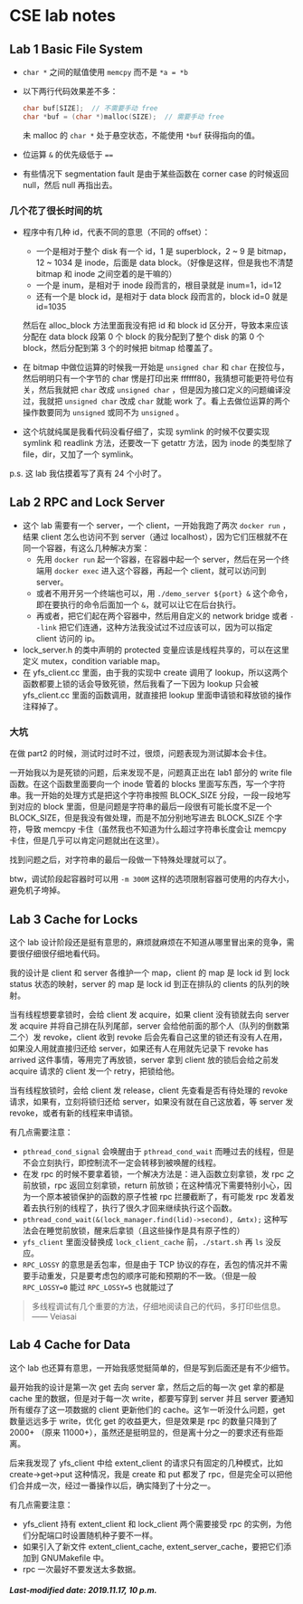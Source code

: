 # CSE lab notes

## Lab 1 Basic File System

+ `char *` 之间的赋值使用 `memcpy` 而不是 `*a = *b`

+ 以下两行代码效果差不多：

  ```c++
  char buf[SIZE];  // 不需要手动 free
  char *buf = (char *)malloc(SIZE);  // 需要手动 free
  ```

  未 malloc 的 `char *` 处于悬空状态，不能使用 `*buf` 获得指向的值。

+ 位运算 `&` 的优先级低于 `==` 

+ 有些情况下 segmentation fault 是由于某些函数在 corner case 的时候返回 null，然后 null 再指出去。

### 几个花了很长时间的坑

+ 程序中有几种 id，代表不同的意思（不同的 offset）：

  + 一个是相对于整个 disk 有一个 id，1 是 superblock，2 ~ 9 是 bitmap，12 ~ 1034 是 inode，后面是 data block。（好像是这样，但是我也不清楚 bitmap 和 inode 之间空着的是干嘛的）
  + 一个是 inum，是相对于 inode 段而言的，根目录就是 inum=1，id=12
  + 还有一个是 block id，是相对于 data block 段而言的，block id=0 就是 id=1035

  然后在 alloc_block 方法里面我没有把 id 和 block id 区分开，导致本来应该分配在 data block 段第 0 个 block 的我分配到了整个 disk 的第 0 个 block，然后分配到第 3 个的时候把 bitmap 给覆盖了。

+ 在 bitmap 中做位运算的时候我一开始是 `unsigned char` 和 `char` 在按位与，然后明明只有一个字节的 char 愣是打印出来 ffffff80，我猜想可能更符号位有关，然后我就把 `char` 改成 `unsigned char` ，但是因为接口定义的问题编译没过，我就把 `unsigned char` 改成 `char` 就能 work 了。看上去做位运算的两个操作数要同为 `unsigned` 或同不为 `unsigned` 。

+ 这个坑就纯属是我看代码没看仔细了，实现 symlink 的时候不仅要实现 symlink 和 readlink 方法，还要改一下 getattr 方法，因为 inode 的类型除了 file，dir，又加了一个 symlink。

p.s. 这 lab 我估摸着写了真有 24 个小时了。

## Lab 2 RPC and Lock Server

+ 这个 lab 需要有一个 server，一个 client，一开始我跑了两次 `docker run` ，结果 client 怎么也访问不到 server（通过 localhost），因为它们压根就不在同一个容器，有这么几种解决方案：
  + 先用 `docker run` 起一个容器，在容器中起一个 server，然后在另一个终端用 `docker exec` 进入这个容器，再起一个 client，就可以访问到 server。
  + 或者不用开另一个终端也可以，用 `./demo_server ${port} &` 这个命令，即在要执行的命令后面加一个 `&`，就可以让它在后台执行。
  + 再或者，把它们起在两个容器中，然后用自定义的 network bridge 或者 `--link` 把它们连通，这种方法我没试过不过应该可以，因为可以指定 client 访问的 ip。
+ lock_server.h 的类中声明的 protected 变量应该是线程共享的，可以在这里定义 mutex，condition variable map。
+ 在 yfs_client.cc 里面，由于我的实现中 create 调用了 lookup，所以这两个函数都要上锁的话会导致死锁，然后我看了一下因为 lookup 只会被 yfs_client.cc 里面的函数调用，就直接把 lookup 里面申请锁和释放锁的操作注释掉了。

### 大坑

在做 part2 的时候，测试时过时不过，很烦，问题表现为测试脚本会卡住。

一开始我以为是死锁的问题，后来发现不是，问题真正出在 lab1 部分的 write file 函数。在这个函数里面要向一个 inode 管着的 blocks 里面写东西，写一个字符串。我一开始的处理方式是把这个字符串按照 BLOCK_SIZE 分段，一段一段地写到对应的 block 里面，但是问题是字符串的最后一段很有可能长度不足一个 BLOCK_SIZE，但是我没有做处理，而是不加分别地写进去 BLOCK_SIZE 个字符，导致 memcpy 卡住（虽然我也不知道为什么超过字符串长度会让 memcpy 卡住，但是几乎可以肯定问题就出在这里）。

找到问题之后，对字符串的最后一段做一下特殊处理就可以了。

btw，调试阶段起容器时可以用 `-m 300M` 这样的选项限制容器可使用的内存大小，避免机子垮掉。

## Lab 3 Cache for Locks

这个 lab 设计阶段还是挺有意思的，麻烦就麻烦在不知道从哪里冒出来的竞争，需要很仔细很仔细地看代码。

我的设计是 client 和 server 各维护一个 map，client 的 map 是 lock id 到 lock status 状态的映射，server 的 map 是 lock id 到正在排队的 clients 的队列的映射。

当有线程想要拿锁时，会给 client 发 acquire，如果 client 没有锁就去向 server 发 acquire 并将自己排在队列尾部，server 会给他前面的那个人（队列的倒数第二个）发 revoke，client 收到 revoke 后会先看自己这里的锁还有没有人在用，如果没人用就直接归还给 server，如果还有人在用就先记录下 revoke has arrived 这件事情，等用完了再放锁，server 拿到 client 放的锁后会给之前发 acquire 请求的 client 发一个 retry，把锁给他。

当有线程放锁时，会给 client 发 release，client 先查看是否有待处理的 revoke 请求，如果有，立刻将锁归还给 server，如果没有就在自己这放着，等 server 发 revoke，或者有新的线程来申请锁。

有几点需要注意：

+ `pthread_cond_signal` 会唤醒由于 `pthread_cond_wait` 而睡过去的线程，但是不会立刻执行，即控制流不一定会转移到被唤醒的线程。
+ 在发 rpc 的时候不要拿着锁，一个解决方法是：进入函数立刻拿锁，发 rpc 之前放锁，rpc 返回立刻拿锁，return 前放锁；在这种情况下需要特别小心，因为一个原本被锁保护的函数的原子性被 rpc 拦腰截断了，有可能发 rpc 发着发着去执行别的线程了，执行了很久才回来继续执行这个函数。
+ `pthread_cond_wait(&(lock_manager.find(lid)->second), &mtx);` 这种写法会在睡觉前放锁，醒来后拿锁（且这些操作是具有原子性的）
+ `yfs_client` 里面没替换成 `lock_client_cache` 前，`./start.sh` 再 `ls` 没反应。
+ `RPC_LOSSY` 的意思是丢包率，但是由于 TCP 协议的存在，丢包的情况并不需要手动重发，只是要考虑包的顺序可能和预期的不一致。（但是一般 `RPC_LOSSY=0` 能过 `RPC_LOSSY=5` 也就能过了

> 多线程调试有几个重要的方法，仔细地阅读自己的代码，多打印些信息。 —— Veiasai

## Lab 4 Cache for Data

这个 lab 也还算有意思，一开始我感觉挺简单的，但是写到后面还是有不少细节。

最开始我的设计是第一次 get 去向 server 拿，然后之后的每一次 get 拿的都是 cache 里的数据，但是对于每一次 write，都要写穿到 server 并且 server 要通知所有缓存了这一项数据的 client 更新他们的 cache。这乍一听没什么问题，get 数量远远多于 write，优化 get 的收益更大，但是效果是 rpc 的数量只降到了 2000+ （原来 11000+），虽然还是挺明显的，但是离十分之一的要求还有些距离。

后来我发现了 yfs_client 中给 extent_client 的请求只有固定的几种模式，比如 create->get->put 这种情况，我是 create 和 put 都发了 rpc，但是完全可以把他们合并成一次，经过一番操作以后，确实降到了十分之一。

有几点需要注意：

+ yfs_client 持有 extent_client 和 lock_client 两个需要接受 rpc 的实例，为他们分配端口时设置随机种子要不一样。
+ 如果引入了新文件 extent_client_cache, extent_server_cache，要把它们添加到 GNUMakefile 中。
+ rpc 一次最好不要发送太多数据。

##### Last-modified date: 2019.11.17, 10 p.m.

